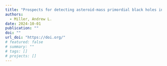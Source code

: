 ```yaml
---
title: "Prospects for detecting asteroid-mass primordial black holes in extreme-mass-ratio inspirals with continuous gravitational waves"
authors:
  - Miller, Andrew L.
date: 2024-10-01
publication: ""
doi: ""
url_doi: "https://doi.org/"
# featured: false
# summary: ""
# tags: []
# projects: []
---
```

